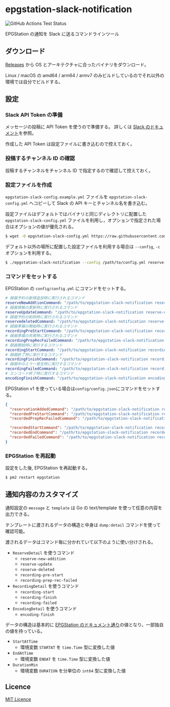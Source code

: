 # epgstation-slack-notification

![GitHub Actions Test Status](https://github.com/hiroxto/epgstation-slack-notification/workflows/Test/badge.svg)

EPGStation の通知を Slack に送るコマンドラインツール

## ダウンロード

[Releases](https://github.com/hiroxto/epgstation-slack-notification/releases) から OS とアーキテクチャに合ったバイナリをダウンロード。

Linux / macOS の amd64 / arm64 / armv7 のみビルドしているのでそれ以外の環境では自分でビルドする。

## 設定

### Slack API Token の準備

メッセージの投稿に API Token を使うので準備する。
詳しくは [Slack のドキュメント](https://api.slack.com/authentication/token-types)を参照。

作成した API Token は設定ファイルに書き込むので控えておく。

### 投稿するチャンネル ID の確認

投稿するチャンネルをチャンネル ID で指定するので確認して控えておく。

### 設定ファイルを作成

`epgstation-slack-config.example.yml` ファイルを `epgstation-slack-config.yml` へコピーして Slack の API キーとチャンネル名を書き込む。

設定ファイルはデフォルトではバイナリと同じディレクトリに配置した `epgstation-slack-config.yml` ファイルを利用し，オプションで指定された場合はオプションの値が優先される。

```bash
$ wget -O epgstation-slack-config.yml https://raw.githubusercontent.com/hiroxto/epgstation-slack-notification/master/epgstation-slack-config.example.yml
```

デフォルト以外の場所に配置した設定ファイルを利用する場合は `--config`, `-c` オプションを利用する。

```bash
$ ./epgstation-slack-notification --config /path/to/config.yml reserve-new-addition
```

### コマンドをセットする

EPGStation の `config/config.yml` にコマンドをセットする。

```yaml
# 録画予約の新規追加時に実行されるコマンド
reserveNewAddtionCommand: "/path/to/epgstation-slack-notification reserve-new-addition"
# 録画情報の更新時に実行されるコマンド
reserveUpdateCommand: "/path/to/epgstation-slack-notification reserve-update"
# 録画予約の削除時に実行されるコマンド
reservedeletedCommand: "/path/to/epgstation-slack-notification reserve-deleted"
# 録画準備の開始時に実行されるコマンド
recordingPreStartCommand: "/path/to/epgstation-slack-notification recording-pre-start"
# 録画準備の失敗時に実行されるコマンド
recordingPrepRecFailedCommand: "/path/to/epgstation-slack-notification recording-prep-rec-failed"
# 録画開始時に実行するコマンド
recordingStartCommand: "/path/to/epgstation-slack-notification recording-start"
# 録画終了時に実行するコマンド
recordingFinishCommand: "/path/to/epgstation-slack-notification recording-finish"
# 録画中のエラー発生時に実行するコマンド
recordingFailedCommand: "/path/to/epgstation-slack-notification recording-failed"
# エンコード終了時に実行するコマンド
encodingFinishCommand: "/path/to/epgstation-slack-notification encoding-finish"
```

EPGStation v1 を使っている場合は`config/config.json`にコマンドをセットする。

```json
{
  "reservationAddedCommand": "/path/to/epgstation-slack-notification reservation-added",
  "recordedPreStartCommand": "/path/to/epgstation-slack-notification recorded-pre-start",
  "recordedPrepRecFailedCommand": "/path/to/epgstation-slack-notification recorded-prep-rec-failed",

  "recordedStartCommand": "/path/to/epgstation-slack-notification recorded-start",
  "recordedEndCommand": "/path/to/epgstation-slack-notification recorded-end",
  "recordedFailedCommand": "/path/to/epgstation-slack-notification recorded-failed"
}
```

### EPGStation を再起動

設定をした後, EPGStation を再起動する。

```bash
$ pm2 restart epgstation
```

## 通知内容のカスタマイズ

通知設定の `message` と `template` は Go の text/template を使って任意の内容を出力できる。

テンプレートに渡されるデータの構造と中身は `dump:detail` コマンドを使って確認可能。

渡されるデータはコマンド毎に分かれていて以下のように使い分けされる。
- `ReserveDetail` を使うコマンド
  - `reserve-new-addition`
  - `reserve-update`
  - `reserve-deleted`
  - `recording-pre-start`
  - `recording-prep-rec-failed`
- `RecordingDetail` を使うコマンド
  - `recording-start`
  - `recording-finish`
  - `recording-failed`
- `EncodingDetail` を使うコマンド
  - `encoding-finish`

データの構造は基本的に [EPGStation のドキュメント通り](https://github.com/l3tnun/EPGStation/blob/master/doc/conf-manual.md#%E5%A4%96%E9%83%A8%E3%82%B3%E3%83%9E%E3%83%B3%E3%83%89%E5%AE%9F%E8%A1%8C)の値となり，一部独自の値を持っている。
- `StartAtTime`
  - 環境変数 `STARTAT` を `time.Time` 型に変換した値
- `EndAtTime`
  - 環境変数 `ENDAT` を `time.Time` 型に変換した値
- `DurationMin`
  - 環境変数 `DURATION` を分単位の `int64` 型に変換した値

## Licence

[MIT Licence](https://raw.githubusercontent.com/hiroxto/epgstation-slack-notification/master/LICENSE)
